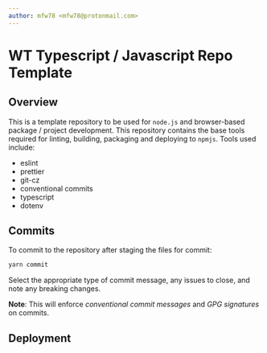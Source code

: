 ```yaml
---
author: mfw78 <mfw78@protonmail.com>
---
```


# WT Typescript / Javascript Repo Template

## Overview

This is a template repository to be used for `node.js` and browser-based package / project development. This repository contains the base tools required for linting, building, packaging and deploying to `npmjs`. Tools used include:

- eslint
- prettier
- git-cz
- conventional commits
- typescript
- dotenv

## Commits

To commit to the repository after staging the files for commit:

```bash
yarn commit
```

Select the appropriate type of commit message, any issues to close, and note any breaking changes.

**Note**: This will enforce _conventional commit messages_ and _GPG signatures_ on commits.

## Deployment


